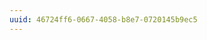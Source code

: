 ```yaml
---
uuid: 46724ff6-0667-4058-b8e7-0720145b9ec5
---
```


<!-- Add poorly written HTML and get them to fix / spot the errors  -->
<!-- Can be done as a group or as individuals -->
